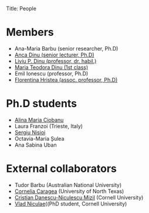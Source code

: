 ﻿Title: People

# Members

- Ana-Maria Barbu (senior researcher, Ph.D)
- [Anca Dinu (senior lecturer, Ph.D)](/people/anca.html)
- [Liviu P. Dinu (professor, dr. habil.)](/people/liviu.html)
- [Maria Teodora Dinu (1st class)](/people/maria.html)
- Emil Ionescu (professor, Ph.D)
- [Florentina Hristea (assoc. professor, Ph.D)](http://fmi.unibuc.ro/en/cv.php/cs/hristea_florentina_en)


# Ph.D students
- [Alina Maria Ciobanu](/people/alina.html)
- Laura Franzoi (Trieste, Italy)
- [Sergiu Nisioi](/people/snisioi.html)
- Octavia-Maria Șulea
- Ana Sabina Uban



# External collaborators

- Tudor Barbu (Australian National University)
- [Cornelia Caragea](http://www.cse.unt.edu/~ccaragea/research.html) (University of North Texas) 
- [Cristian Danescu-Niculescu Mizil](http://www.mpi-sws.org/~cristian/) (Cornell University)
- [Vlad Niculae](http://vene.ro/)((PhD student, Cornell University)
